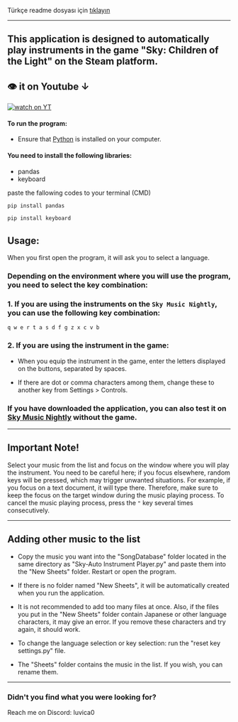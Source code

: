 Türkçe readme dosyası için [tıklayın](https://github.com/MERT-CKR/Sky-Instrument-Player/blob/main/README-TR.md)

---
## This application is designed to automatically play instruments in the game "Sky: Children of the Light" on the Steam platform.

## 👁 it on Youtube ↓
[![watch on YT](https://i3.ytimg.com/vi/ZUfYclM6AHA/maxresdefault.jpg)](https://www.youtube.com/watch?v=ZUfYclM6AHA)


#### To run the program:
* Ensure that [Python](www.python.org) is installed on your computer.
#### You need to install the following libraries:
* pandas
* keyboard

paste the fallowing codes to your terminal (CMD)

```cmd
pip install pandas
```

```cmd
pip install keyboard
```

## Usage:

When you first open the program, it will ask you to select a language.

### Depending on the environment where you will use the program, you need to select the key combination:

### 1. If you are using the instruments on the `Sky Music Nightly`, you can use the following key combination:
`
q w e r t a s d f g z x c v b
`

### 2. If you are using the instrument in the game:
* When you equip the instrument in the game, enter the letters displayed on the buttons, separated by spaces. 

* If there are dot or comma characters among them, change these to another key from Settings > Controls.



### If you have downloaded the application, you can also test it on [Sky Music Nightly](https://specy.github.io/skyMusic/) without the game.


---

## Important Note!

Select your music from the list and focus on the window where you will play the instrument. You need to be careful here; if you focus elsewhere, random keys will be pressed, which may trigger unwanted situations. For example, if you focus on a text document, it will type there. Therefore, make sure to keep the focus on the target window during the music playing process. To cancel the music playing process, press the `"` key several times consecutively.

---

## Adding other music to the list

* Copy the music you want into the "SongDatabase" folder located in the same directory as "Sky-Auto Instrument Player.py" and paste them into the "New Sheets" folder. Restart or open the program.

* If there is no folder named "New Sheets", it will be automatically created when you run the application.

* It is not recommended to add too many files at once. Also, if the files you put in the "New Sheets" folder contain Japanese or other language characters, it may give an error. If you remove these characters and try again, it should work.

* To change the language selection or key selection: run the "reset key settings.py" file.

* The "Sheets" folder contains the music in the list. If you wish, you can rename them.

---
### Didn't you find what you were looking for?
Reach me on Discord: luvica0


